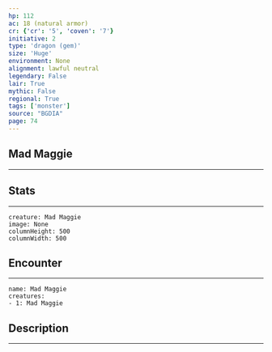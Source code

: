 ```yaml
---
hp: 112
ac: 18 (natural armor)
cr: {'cr': '5', 'coven': '7'}
initiative: 2
type: 'dragon (gem)'    
size: 'Huge'
environment: None
alignment: lawful neutral
legendary: False
lair: True
mythic: False
regional: True
tags: ['monster']
source: "BGDIA"
page: 74
---
```


## Mad Maggie
---



## Stats
---

```statblock
creature: Mad Maggie
image: None
columnHeight: 500
columnWidth: 500
```

## Encounter
---

```encounter-table
name: Mad Maggie
creatures:
- 1: Mad Maggie
```

## Description
---




